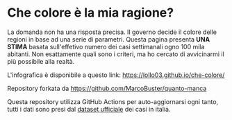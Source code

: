 # Che colore è la mia ragione?
La domanda non ha una risposta precisa. Il governo decide il colore delle regioni in base ad una serie di parametri. Questa pagina presenta **UNA STIMA** basata sull'effetivo numero dei casi settimanali ogno 100 mila abitanti. Non esattamente quali sono i criteri, ma ho cercato di avvicinarmi il più possibile alla realtà.

L'infografica è disponibile a questo link: https://lollo03.github.io/che-colore/

Repository forkata da https://github.com/MarcoBuster/quanto-manca

Questa repository utilizza GitHub Actions per auto-aggiornarsi ogni tanto,
tutti i dati sono presi dal
[dataset ufficiale](https://github.com/pcm-dpc/COVID-19) dei casi in italia.
